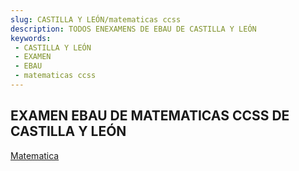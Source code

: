 ```yaml
---
slug: CASTILLA Y LEÓN/matematicas ccss
description: TODOS ENEXAMENS DE EBAU DE CASTILLA Y LEÓN
keywords:
 - CASTILLA Y LEÓN
 - EXAMEN
 - EBAU
 - matematicas ccss
---
```

## EXAMEN EBAU DE MATEMATICAS CCSS DE CASTILLA Y LEÓN
[Matematica](https://drive.google.com/drive/folders/10cVWgYCvREPLGNeFiEUmkx8E8ThNWybJ?usp=sharing)